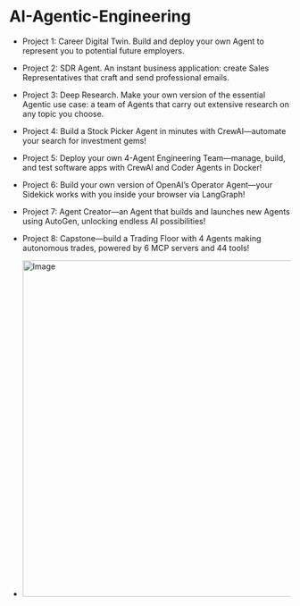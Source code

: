 # AI-Agentic-Engineering

- Project 1: Career Digital Twin. Build and deploy your own Agent to represent you to potential future employers.
- Project 2: SDR Agent. An instant business application: create Sales Representatives that craft and send professional emails.
- Project 3: Deep Research. Make your own version of the essential Agentic use case: a team of Agents that carry out extensive research on any topic you choose.
- Project 4: Build a Stock Picker Agent in minutes with CrewAI—automate your search for investment gems!
- Project 5: Deploy your own 4-Agent Engineering Team—manage, build, and test software apps with CrewAI and Coder Agents in Docker!
- Project 6: Build your own version of OpenAI’s Operator Agent—your Sidekick works with you inside your browser via LangGraph!
- Project 7: Agent Creator—an Agent that builds and launches new Agents using AutoGen, unlocking endless AI possibilities!
- Project 8: Capstone—build a Trading Floor with 4 Agents making autonomous trades, powered by 6 MCP servers and 44 tools!

- <img width="646" height="602" alt="Image" src="https://github.com/user-attachments/assets/adf253f0-6c33-4506-9d13-3e166dfa4367" />


       
